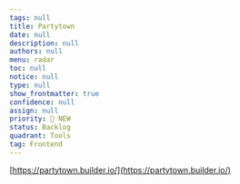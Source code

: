 ```yaml
---
tags: null
title: Partytown
date: null
description: null
authors: null
menu: radar
toc: null
notice: null
type: null
show_frontmatter: true
confidence: null
assign: null
priority: 🌟 NEW
status: Backlog
quadrant: Tools
tag: Frontend
---
```


[https://partytown.builder.io/](https://partytown.builder.io/)

